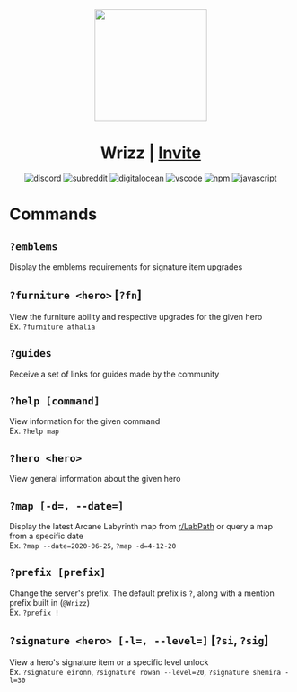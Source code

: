 <div align=center>
	<img src="https://imgur.com/Ret6yZD.png" width=200>

<h1>
	Wrizz |
	<a href="https://discord.com/api/oauth2/authorize?client_id=671430846468849666&permissions=8&scope=bot">
		Invite
	</a>
</h1>

  [![discord][discord-badge]][discord-link]
  [![subreddit][reddit-badge]][reddit-sub]
  [![digitalocean][host-badge]][host-link]
  [![vscode][vsc-badge]][vsc-link]
  [![npm][npm-badge]][npm-link]
  [![javascript][js-badge]][js-docs]

</div>

# Commands

## `?emblems`
Display the emblems requirements for signature item upgrades

## `?furniture <hero>` [`?fn`]
View the furniture ability and respective upgrades for the given hero  
Ex. `?furniture athalia`

## `?guides`
Receive a set of links for guides made by the community

## `?help [command]`
View information for the given command  
Ex. `?help map`

## `?hero <hero>`
View general information about the given hero

## `?map [-d=, --date=]`
Display the latest Arcane Labyrinth map from [r/LabPath](https://www.reddit.com/r/Lab_path/) or query a map from a specific date  
Ex. `?map --date=2020-06-25`, `?map -d=4-12-20`

## `?prefix [prefix]`
Change the server's prefix. The default prefix is `?`, along with a mention prefix built in (`@Wrizz`)  
Ex. `?prefix !`

## `?signature <hero> [-l=, --level=]` [`?si`, `?sig`]
View a hero's signature item or a specific level unlock  
Ex. `?signature eironn`, `?signature rowan --level=20`, `?signature shemira -l=30`

[js-badge]: https://img.shields.io/badge/MADE%20WITH-TYPESCRIPT-red?style=for-the-badge&color=007ACC&logo=typescript
[js-docs]: https://devdocs.io/typescript/

[discord-badge]: https://img.shields.io/discord/669974531959554057?color=%237289DA&label=LabPath&logo=discord&style=for-the-badge
[discord-link]: https://discord.gg/U3A27t5

[reddit-badge]: https://img.shields.io/badge/SUBREDDIT-r%2FLAB__PATH-white?style=for-the-badge&logo=reddit&color=ff4500
[reddit-sub]: https://www.reddit.com/r/Lab_path/

[vsc-badge]: https://img.shields.io/badge/IDE-VISUAL%20STUDIO%20CODE-WHITE?style=for-the-badge&logo=visual-studio-code&color=23a8f2&logoColor=23a8f2
[vsc-link]: https://code.visualstudio.com/

[npm-badge]: https://img.shields.io/badge/DISCORD.JS-v12.3.1-white?style=for-the-badge&logo=npm&color=cb3837
[npm-link]: https://github.com/discordjs/discord.js

[host-badge]: https://img.shields.io/badge/HOSTED%20WITH-DIGITAL%20OCEAN-white?style=for-the-badge&logo=digitalocean&color=0080ff&logoColor=0080ff
[host-link]: https://www.digitalocean.com/
